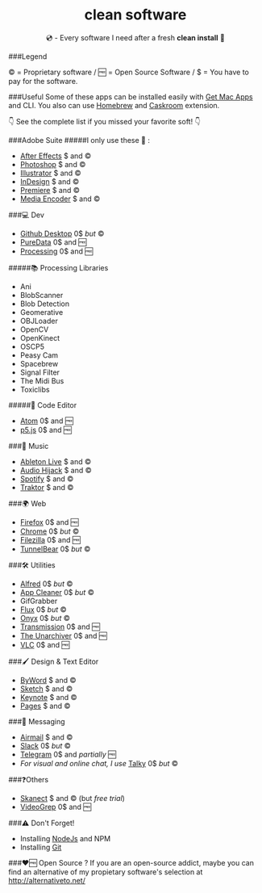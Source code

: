 <h1 align="center"> clean software </h1>
<p align="center">💿 - Every software I need after a fresh <b>clean install</b> 💫</p>

###Legend

© = Proprietary software   /   🆓 = Open Source Software   /   $ = You have to pay for the software.

###Useful
Some of these apps can be installed easily with [Get Mac Apps](http://www.getmacapps.com/) and CLI.
You also can use [Homebrew](https://brew.sh/) and [Caskroom](https://caskroom.github.io/) extension.

👇 See the complete list if you missed your favorite soft! 👇


###Adobe Suite
#####I only use these 🐶 :
- [After Effects](http://www.adobe.com/fr/products/aftereffects.html) $ and ©
- [Photoshop](http://www.adobe.com/fr/products/photoshop.html) $ and ©
- [Illustrator](http://www.adobe.com/fr/products/illustrator.html) $ and ©
- [InDesign](http://www.adobe.com/fr/products/indesign.html) $ and ©
- [Premiere](http://www.adobe.com/fr/products/premiere.html) $ and ©
- [Media Encoder](http://www.adobe.com/fr/products/media-encoder.html) $ and ©

###💻 Dev
- [Github Desktop](https://desktop.github.com/) 0$ *but* ©
- [PureData](https://puredata.info/downloads) 0$ and 🆓
- [Processing](https://processing.org/download/?processing) 0$ and 🆓

#####📚 Processing Libraries
- Ani
- BlobScanner
- Blob Detection
- Geomerative
- OBJLoader
- OpenCV
- OpenKinect
- OSCP5
- Peasy Cam
- Spacebrew
- Signal Filter
- The Midi Bus
- Toxiclibs

#####📝 Code Editor
- [Atom](https://atom.io/) 0$ and 🆓
- [p5.js](http://p5js.org/download/) 0$ and 🆓

###🎼 Music
- [Ableton Live](https://www.ableton.com/en/live/) $ and ©
- [Audio Hijack](https://www.rogueamoeba.com/audiohijack/buy.php) $ and ©
- [Spotify](https://www.spotify.com/fr/download/mac/) $ and ©
- [Traktor](https://www.native-instruments.com/fr/products/traktor/dj-software/traktor-pro-2/) $ and ©

###🌍 Web
- [Firefox](https://www.mozilla.org/en-US/firefox/all/#fr) 0$ and 🆓
- [Chrome](https://www.google.com/chrome/browser/desktop/index.html) 0$ *but* ©
- [Filezilla](https://filezilla-project.org/download.php?type=client) 0$ and 🆓
- [TunnelBear](https://www.tunnelbear.com/download) 0$ *but* ©

###🛠 Utilities
- [Alfred](https://www.alfredapp.com/) 0$ *but* ©
- [App Cleaner](https://freemacsoft.net/appcleaner/) 0$ *but* ©
- GifGrabber
- [Flux](https://justgetflux.com/) 0$ *but* ©
- [Onyx](http://www.titanium.free.fr/onyx.html) 0$ *but* © 
- [Transmission](https://transmissionbt.com/) 0$ and 🆓
- [The Unarchiver](http://unarchiver.c3.cx/) 0$ and 🆓
- [VLC](https://www.videolan.org/vlc/) 0$ and 🆓

###🖌 Design & Text Editor
- [ByWord](https://www.bywordapp.com/) $ and ©
- [Sketch](https://www.sketchapp.com/) $ and © 
- [Keynote](http://www.apple.com/fr/keynote/) $ and ©
- [Pages](http://www.apple.com/fr/pages/) $ and ©


###💬 Messaging
- [Airmail](http://airmailapp.com/) $ and ©
- [Slack](https://slack.com/is) 0$ *but* ©
- [Telegram](https://telegram.org/) 0$ and *partially* 🆓
- *For visual and online chat, I use* [Talky](https://talky.io/) 0$ *but* ©


###❓Others
- [Skanect](http://skanect.occipital.com/) $ and © (but *free trial*)
- [VideoGrep](https://github.com/antiboredom/videogrep) 0$ and 🆓

###⚠️ Don't Forget!
- Installing [NodeJs](https://nodejs.org/en/) and NPM
- Installing [Git](https://git-scm.com/book/en/v2/Getting-Started-Installing-Git#Installing-on-Mac)

###♥️🆓 Open Source ?
If you are an open-source addict, maybe you can find an alternative of my propietary software's selection at http://alternativeto.net/ 

